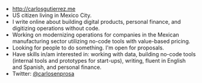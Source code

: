 - http://carlosgutierrez.me
- US citizen living in Mexico City.
- I write online about building digital products, personal finance, and digitizing operations without code.
- Working on modernizing operations for companies in the Mexican manufacturing sector utilizing no-code tools with value-based pricing.
- Looking for people to do something. I'm open for proposals.
- Have skills in/am interested in: working with data, building no-code tools (internal tools and prototypes for start-ups), writing, fluent in English and Spanish, and personal finance.
- Twitter: [@carlosenprosa](https//www.twitter.com/carlosenprosa)
